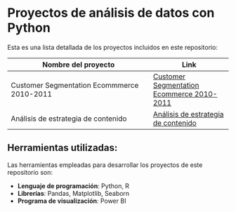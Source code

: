 # Proyectos de análisis de datos con Python

Esta es una lista detallada de los proyectos incluidos en este repositorio:

| Nombre del proyecto  | Link | 
| ------------- |------------- |
| Customer Segmentation Ecommmerce 2010-2011  |  [Customer Segmentation <br> Ecommerce 2010-2011](https://github.com/kimberlyolivos/Proyectos/blob/main/CustomerSegmentation_Ecommerce_2010_2011.ipynb)  |
| Análisis de estrategia de contenido | [Análisis de estrategia <br> de contenido](https://github.com/kimberlyolivos/Proyectos/blob/main/Netflix_Releases_2023_Content_Strategy.ipynb) |


## Herramientas utilizadas:

Las herramientas empleadas para desarrollar los proyectos de este repositorio son:
- **Lenguaje de programación**: Python, R
- **Librerías**: Pandas, Matplotlib, Seaborn
- **Programa de visualización**: Power BI
